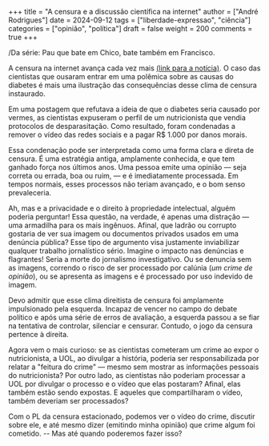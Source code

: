 +++
title = "A censura e a discussão científica na internet"
author = ["André Rodrigues"]
date = 2024-09-12
tags = ["liberdade-expressao", "ciência"]
categories = ["opinião", "política"]
draft = false
weight = 200
comments = true
+++

/Da série: Pau que bate em Chico, bate também em Francisco.

A censura na internet avança cada vez mais [(link para a notícia)](https://noticias.uol.com.br/cotidiano/ultimas-noticias/2024/09/11/condenacao-cientistas-diabetes-vermes.htm). O caso das cientistas que ousaram entrar em uma polêmica sobre as causas do diabetes é mais uma ilustração das consequências desse clima de censura instaurado.

Em uma postagem que refutava a ideia de que o diabetes seria causado por vermes, as cientistas expuseram o perfil de um nutricionista que vendia protocolos de desparasitação. Como resultado, foram condenadas a remover o vídeo das redes sociais e a pagar R$ 1.000 por danos morais.

Essa condenação pode ser interpretada como uma forma clara e direta de censura. É uma estratégia antiga, amplamente conhecida, e que tem ganhado força nos últimos anos. Uma pessoa emite uma opinião — seja correta ou errada, boa ou ruim, — e é imediatamente processada. Em tempos normais, esses processos não teriam avançado, e o bom senso prevaleceria.

Ah, mas e a privacidade e o direito à propriedade intelectual, alguém poderia perguntar! Essa questão, na verdade, é apenas uma distração — uma armadilha para os mais ingênuos. Afinal, que ladrão ou corrupto gostaria de ver sua imagem ou documentos privados usados em uma denúncia pública? Esse tipo de argumento visa justamente inviabilizar qualquer trabalho jornalístico sério. Imagine o impacto nas denúncias e flagrantes! Seria a morte do jornalismo investigativo. Ou se denuncia sem as imagens, correndo o risco de ser processado por calúnia (_um crime de opinião_), ou se apresenta as imagens e é processado por uso indevido de imagem.

Devo admitir que esse clima direitista de censura foi amplamente impulsionado pela esquerda. Incapaz de vencer no campo do debate político e após uma série de erros de avaliação, a esquerda passou a se fiar na tentativa de controlar, silenciar e censurar. Contudo, o jogo da censura pertence à direita.

Agora vem o mais curioso: se as cientistas cometeram um crime ao expor o nutricionista, a UOL, ao divulgar a história, poderia ser responsabilizada por relatar a "feitura do crime" — mesmo sem mostrar as informações pessoais do nutricionista? Por outro lado, as cientistas não poderiam processar a UOL por divulgar o processo e o vídeo que elas postaram? Afinal, elas também estão sendo expostas. E aqueles que compartilharam o vídeo, também deveriam ser processados?

Com o PL da censura estacionado, podemos ver o vídeo do crime, discutir sobre ele, e até mesmo dizer (emitindo minha opinião) que crime algum foi cometido. -- Mas até quando poderemos fazer isso?

